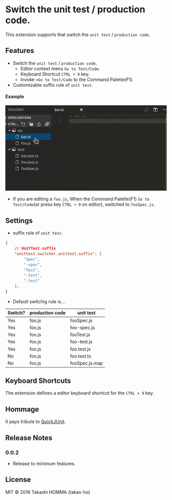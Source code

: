 # Switch the unit test / production code.

This extension supports that switch the `unit test` / `production code`.

## Features
- Switch the `unit test` / `production code`.
    - Editor context menu `Go to Test/Code`.
    - Keyboard Shortcut `CTRL + 9` key.
    - Invoke `>Go to Test/Code` to the Command Palette(F1).
- Customizable suffix rule of `unit test`.

#### Example

![Navigation](images/preview.gif)

- If you are editing a `foo.js`, When the Command Palette(F1) `Go to Test/Code`(or press key `CTRL + 9` on editor), switched to `fooSpec.js`.

## Settings
- suffix rule of `unit test`.
```json
{
    // UnitTest suffix
    "unittest-switcher.unittest.suffix": [
        "Spec",
        "-spec",
        "Test",
        "-test",
        ".test"
    ],
}
```
- Default switchig rule is...

|Switch?|production code|unit test|
|----|----|----|
|Yes|foo.js|fooSpec.js|
|Yes|foo.js|foo-spec.js|
|Yes|foo.js|fooTest.js|
|Yes|foo.js|foo-test.js|
|Yes|foo.js|foo.test.js|
|No|foo.js|foo.test.ts|
|No|foo.js|fooSpec.js.map|

## Keyboard Shortcuts

The extension defines a editor keyboard shortcut for the `CTRL + 9` key.

## Hommage

It pays tribute to [QuickJUnit](https://github.com/kompiro/quick-junit).

## Release Notes

### 0.0.2

- Release to minimum features.

## License

MIT &#xA9; 2016 Takashi HOMMA (takas-ho)
